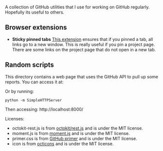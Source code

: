 A collection of GitHub utilities that I use for working on GitHub regularly. Hopefully its useful to others.

## Browser extensions

* **Sticky pinned tabs** [This extension](https://addons.mozilla.org/en-US/firefox/addon/sticky-pinned-tabs/) ensures that if you pinned a tab, all links go to a new window. This is really useful if you pin a project page. There are some links on the project page that do not open in a new tab.

## Random scripts

This directory contains a web page that uses the GitHub API to pull up some reports. You can access it at:




Or by running:

```
python -m SimpleHTTPServer
```

Then accessing: http://localhost:8000/

Licenses:

* octokit-rest.js is from [octokit/rest.js](https://github.com/octokit/rest.js/) and is under the MIT license.
* moment.js is from [moment.js](https://momentjs.com/) and is under the MIT license.
* primer.css is from [GitHub primer](https://styleguide.github.com/primer/) and is under the MIT license.
* icon is from [octicons](https://octicons.github.com/) and is under the MIT license.